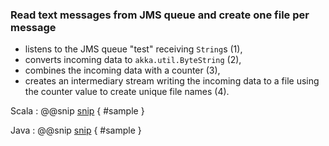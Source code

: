 ### Read text messages from JMS queue and create one file per message

- listens to the JMS queue "test" receiving `String`s (1),
- converts incoming data to `akka.util.ByteString` (2),
- combines the incoming data with a counter (3),
- creates an intermediary stream writing the incoming data to a file using the counter 
value to create unique file names (4). 

Scala
: @@snip [snip](/step_001_complete/src/main/scala/samples/scaladsl/JmsToOneFilePerMessage.scala) { #sample }

Java
: @@snip [snip](/step_001_complete/src/main/java/samples/javadsl/JmsToOneFilePerMessage.java) { #sample }
